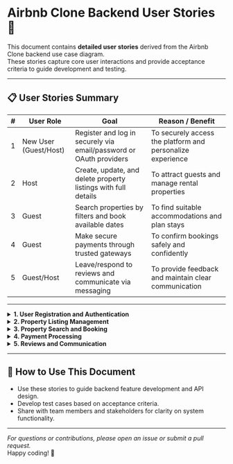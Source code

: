 # Airbnb Clone Backend User Stories 🚀

This document contains **detailed user stories** derived from the Airbnb Clone backend use case diagram.  
These stories capture core user interactions and provide acceptance criteria to guide development and testing.

---

## 📋 User Stories Summary

| #  | User Role | Goal                                                                 | Reason / Benefit                                      |
| ---|-----------|----------------------------------------------------------------------|-----------------------------------------------------|
| 1  | New User (Guest/Host) | Register and log in securely via email/password or OAuth providers | To securely access the platform and personalize experience |
| 2  | Host      | Create, update, and delete property listings with full details       | To attract guests and manage rental properties      |
| 3  | Guest     | Search properties by filters and book available dates                | To find suitable accommodations and plan stays      |
| 4  | Guest     | Make secure payments through trusted gateways                        | To confirm bookings safely and confidently           |
| 5  | Guest/Host| Leave/respond to reviews and communicate via messaging              | To provide feedback and maintain clear communication |

---

<details>
<summary><strong>1. User Registration and Authentication</strong></summary>

**As a** new user (guest or host),  
**I want to** register an account by providing my email, password, or using OAuth providers like Google or Facebook,  
**so that** I can securely access the platform and personalize my experience.

**Acceptance Criteria:**  
- Register using email/password or OAuth.  
- Receive email verification upon registration.  
- Passwords stored securely with hashing.  
- Clear error messages for invalid inputs.
</details>

<details>
<summary><strong>2. Property Listing Management</strong></summary>

**As a** host,  
**I want to** create and manage property listings with details like title, description, location, price, amenities, and availability calendar,  
**so that** I can attract guests and efficiently manage my rental properties.

**Acceptance Criteria:**  
- Add new listings with required fields.  
- Update or delete listings anytime.  
- Upload multiple images stored securely in cloud storage.  
- Availability calendar prevents double bookings.
</details>

<details>
<summary><strong>3. Property Search and Booking</strong></summary>

**As a** guest,  
**I want to** search for properties by location, price range, guest count, and amenities,  
**so that** I can find suitable accommodations and book available dates.

**Acceptance Criteria:**  
- Support multiple filters and sorting.  
- Pagination for large results.  
- View detailed property info before booking.  
- Booking creation validates date availability.
</details>

<details>
<summary><strong>4. Payment Processing</strong></summary>

**As a** guest,  
**I want to** make secure payments through trusted gateways like Stripe or PayPal,  
**so that** I can confirm my booking and trust that my payment info is safe.

**Acceptance Criteria:**  
- Secure multi-currency payment processing.  
- Receive payment confirmation notifications.  
- Hosts receive automatic payouts after completed bookings.  
- Clear error messages on payment failures.
</details>

<details>
<summary><strong>5. Reviews and Communication</strong></summary>

**As a** guest or host,  
**I want to** leave and respond to reviews linked to confirmed bookings, and send messages to each other,  
**so that** I can provide feedback and communicate effectively.

**Acceptance Criteria:**  
- Guests submit ratings and reviews post-booking.  
- Hosts respond publicly to reviews.  
- Messaging supports real-time or near-real-time communication.  
- Moderation to prevent abuse in reviews and messages.
</details>

---

## 📌 How to Use This Document

- Use these stories to guide backend feature development and API design.  
- Develop test cases based on acceptance criteria.  
- Share with team members and stakeholders for clarity on system functionality.

---

*For questions or contributions, please open an issue or submit a pull request.*  
Happy coding! 🎉

